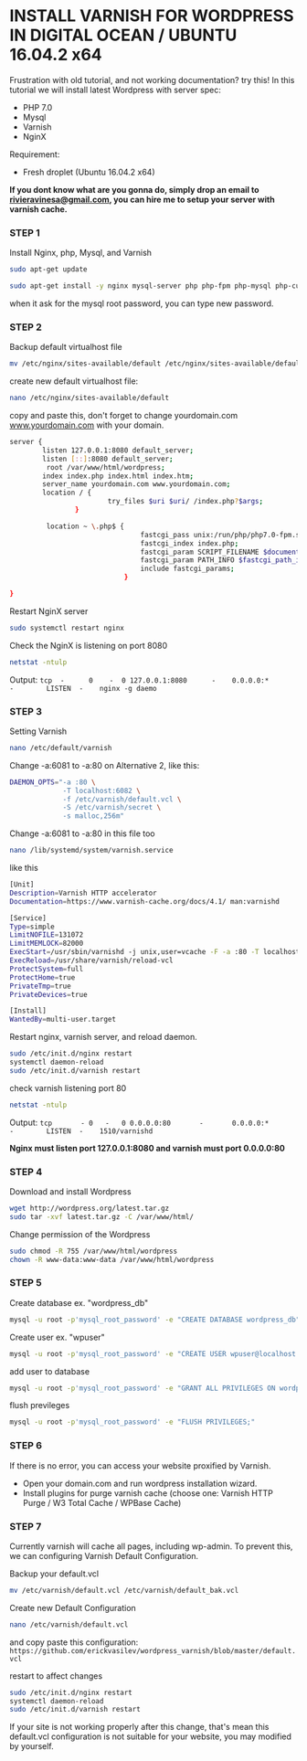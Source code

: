 
# INSTALL VARNISH FOR WORDPRESS IN DIGITAL OCEAN / UBUNTU 16.04.2 x64

Frustration with old tutorial, and not working documentation? try this!
In this tutorial we will install latest Wordpress with server spec:
 - PHP 7.0
 - Mysql
 - Varnish
 - NginX

Requirement:
  - Fresh droplet (Ubuntu 16.04.2 x64)

<b>If you dont know what are you gonna do, simply drop an email to rivieravinesa@gmail.com,
you can hire me to setup your server with varnish cache.</b>

### STEP 1

Install Nginx, php, Mysql, and Varnish

```sh
sudo apt-get update
```

```sh
sudo apt-get install -y nginx mysql-server php php-fpm php-mysql php-curl php7.0-xml varnish
```

when it ask for the mysql root password, you can type new password.

### STEP 2
Backup default virtualhost file

```sh
mv /etc/nginx/sites-available/default /etc/nginx/sites-available/default_org
```

create new default virtualhost file:
```sh
nano /etc/nginx/sites-available/default
```

copy and paste this, don't forget to change yourdomain.com www.yourdomain.com with your domain.

```sh
server {
        listen 127.0.0.1:8080 default_server;
        listen [::]:8080 default_server;
         root /var/www/html/wordpress;
        index index.php index.html index.htm;
        server_name yourdomain.com www.yourdomain.com;
        location / {
                        try_files $uri $uri/ /index.php?$args;
                }

         location ~ \.php$ {
                                fastcgi_pass unix:/run/php/php7.0-fpm.sock;
                                fastcgi_index index.php;
                                fastcgi_param SCRIPT_FILENAME $document_root$fastcgi_script_name;
                                fastcgi_param PATH_INFO $fastcgi_path_info;
                                include fastcgi_params;
                            }

}
```

Restart NginX server

```sh
sudo systemctl restart nginx
```

Check the NginX is listening on port 8080

```sh
netstat -ntulp
```
Output:
``
tcp  -      0    -  0 127.0.0.1:8080      -    0.0.0.0:*       -        LISTEN  -    nginx -g daemo                            
``
### STEP 3
Setting Varnish

```sh
nano /etc/default/varnish
```

Change -a:6081 to -a:80 on Alternative 2, like this:

```sh
DAEMON_OPTS="-a :80 \
             -T localhost:6082 \
             -f /etc/varnish/default.vcl \
             -S /etc/varnish/secret \
             -s malloc,256m"
```

Change -a:6081 to -a:80 in this file too

```sh
nano /lib/systemd/system/varnish.service 
```
like this

```sh
[Unit]
Description=Varnish HTTP accelerator
Documentation=https://www.varnish-cache.org/docs/4.1/ man:varnishd

[Service]
Type=simple
LimitNOFILE=131072
LimitMEMLOCK=82000
ExecStart=/usr/sbin/varnishd -j unix,user=vcache -F -a :80 -T localhost:6082 -f /etc/varnish/default.vcl -S /etc/varnish/secret -s malloc,256m
ExecReload=/usr/share/varnish/reload-vcl
ProtectSystem=full
ProtectHome=true
PrivateTmp=true
PrivateDevices=true

[Install]
WantedBy=multi-user.target
```

Restart nginx, varnish server, and reload daemon.

```sh
sudo /etc/init.d/nginx restart
systemctl daemon-reload
sudo /etc/init.d/varnish restart
```

check varnish listening port 80
```sh
netstat -ntulp
```
Output:
``
tcp       - 0   -   0 0.0.0.0:80       -       0.0.0.0:*       -        LISTEN  -    1510/varnishd 
``

**Nginx must listen port 127.0.0.1:8080 and varnish must port 0.0.0.0:80**


### STEP 4
Download and install Wordpress

```sh
wget http://wordpress.org/latest.tar.gz
sudo tar -xvf latest.tar.gz -C /var/www/html/
```

Change permission of the Wordpress

```sh
sudo chmod -R 755 /var/www/html/wordpress
chown -R www-data:www-data /var/www/html/wordpress
```

### STEP 5
Create database ex. "wordpress_db"
```sh
mysql -u root -p'mysql_root_password' -e "CREATE DATABASE wordpress_db"
```
Create user ex. "wpuser"

```sh
mysql -u root -p'mysql_root_password' -e "CREATE USER wpuser@localhost IDENTIFIED BY 'password';"
```

add user to database
```sh
mysql -u root -p'mysql_root_password' -e "GRANT ALL PRIVILEGES ON wordpress_db.* TO wpuser@localhost;"
```

flush previleges
```sh
mysql -u root -p'mysql_root_password' -e "FLUSH PRIVILEGES;"
```

### STEP 6
If there is no error, you can access your website proxified by Varnish.
- Open your domain.com and run wordpress installation wizard.
- Install plugins for purge varnish cache (choose one: Varnish HTTP Purge / W3 Total Cache / WPBase Cache)


### STEP 7 
Currently varnish will cache all pages, including wp-admin. To prevent this, we can configuring Varnish Default Configuration.

Backup your default.vcl
```sh
mv /etc/varnish/default.vcl /etc/varnish/default_bak.vcl
```

Create new Default Configuration
```sh
nano /etc/varnish/default.vcl
```

and copy paste this configuration:
``
https://github.com/erickvasilev/wordpress_varnish/blob/master/default.vcl
``

restart to affect changes

```sh
sudo /etc/init.d/nginx restart
systemctl daemon-reload
sudo /etc/init.d/varnish restart
```

If your site is not working properly after this change, that's mean this default.vcl configuration is not suitable for your website, you may modified by yourself. 


